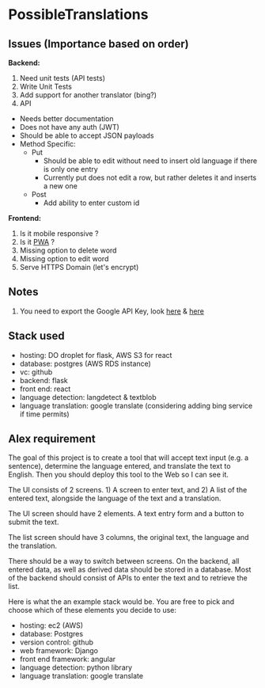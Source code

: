 # PossibleTranslations

## Issues (Importance based on order)
**Backend:**
1. Need unit tests (API tests)
2. Write Unit Tests
3. Add support for another translator (bing?)
4. API
  * Needs better documentation
  * Does not have any auth (JWT)
  * Should be able to accept JSON payloads
  * Method Specific:
    * Put
      * Should be able to edit without need to insert old language if there is only one entry
      * Currently put does not edit a row, but rather deletes it and inserts a new one
    * Post
      * Add ability to enter custom id

**Frontend:**
1. Is it mobile responsive ?
2. Is it [PWA](https://developers.google.com/web/progressive-web-apps/) ?
3. Missing option to delete word
4. Missing option to edit word
5. Serve HTTPS Domain (let's encrypt)

## Notes
1. You need to export the Google API Key, look [here](https://stackoverflow.com/questions/35159967/setting-google-application-credentials-for-bigquery-python-cli) & [here](https://stackoverflow.com/questions/39843252/pycharm-set-environment-variable-for-google-service-account-key-json-credentia)

## Stack used
* hosting: DO droplet for flask, AWS S3 for react
* database: postgres (AWS RDS instance)
* vc: github
* backend: flask
* front end: react
* language detection: langdetect & textblob
* language translation: google translate (considering adding bing service if time permits)


## Alex requirement
The goal of this project is to create a tool that will accept text input (e.g. a sentence), determine the language entered, and translate the text to English. Then you should deploy this tool to the Web so I can see it.

The UI consists of 2 screens. 1) A screen to enter text, and 2) A list of the entered text, alongside the language of the text and a translation.

The UI screen should have 2 elements. A text entry form and a button to submit the text.

The list screen should have 3 columns, the original text, the language and the translation.

There should be a way to switch between screens.
On the backend, all entered data, as well as derived data should be stored in a database. Most of the backend should consist of APIs to enter the text and to retrieve the list.

Here is what the an example stack would be. You are free to pick and choose which of these elements you decide to use:

* hosting: ec2 (AWS)
* database: Postgres
* version control: github
* web framework: Django
* front end framework: angular
* language detection: python library
* language translation: google translate
